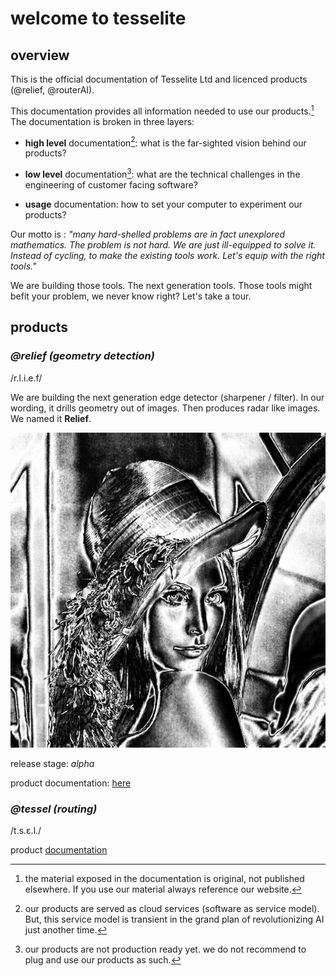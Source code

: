# **welcome to tesselite**


## **overview**

This is the official documentation of Tesselite Ltd and licenced products (@relief, @routerAI).

This documentation provides all information needed to use our products.[^1] The documentation is broken in three layers:


- **high level** documentation[^3]: what is the far-sighted vision behind our products?

- **low level** documentation[^2]: what are the technical challenges in the engineering of customer facing software?

- **usage** documentation: how to set your computer to experiment our products? 


[^1]: the material exposed in the documentation is original, not published elsewhere. If you use our material always reference our website.
[^2]: our products are not production ready yet. we do not recommend to plug and use our products as such.  
[^3]: our products are served as cloud services (software as service model). But, this service model is transient in the grand plan of revolutionizing AI just another time. 


Our motto is : *"many hard-shelled problems are in fact unexplored mathematics. 
The problem is not hard. We are just ill-equipped to solve it.
Instead of cycling, to make the existing tools work. Let's equip with the right tools."*

We are building those tools. The next generation tools. Those tools might befit your problem, we never know right?
Let's take a tour.


## **products**


### *@relief (geometry detection)*

/r.l.i.e.f/

We are building the next generation edge detector (sharpener / filter). 
In our wording, it drills geometry out of images.
Then produces radar like images. We named it **Relief**.

![img](static/lena.png)

release stage: *alpha*

product documentation: [here](relief.md)



### *@tessel (routing)* 

/t.s.ɛ.l./

product [documentation](router_ai.md)
